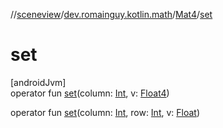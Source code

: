 //[sceneview](../../../index.md)/[dev.romainguy.kotlin.math](../index.md)/[Mat4](index.md)/[set](set.md)

# set

[androidJvm]\
operator fun [set](set.md)(column: [Int](https://kotlinlang.org/api/latest/jvm/stdlib/kotlin/-int/index.html), v: [Float4](../-float4/index.md))

operator fun [set](set.md)(column: [Int](https://kotlinlang.org/api/latest/jvm/stdlib/kotlin/-int/index.html), row: [Int](https://kotlinlang.org/api/latest/jvm/stdlib/kotlin/-int/index.html), v: [Float](https://kotlinlang.org/api/latest/jvm/stdlib/kotlin/-float/index.html))
